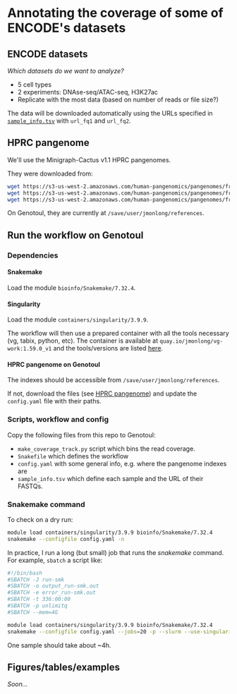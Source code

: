 # Annotating the coverage of some of ENCODE's datasets

## ENCODE datasets

*Which datasets do we want to analyze?*

- 5 cell types
- 2 experiments: DNAse-seq/ATAC-seq, H3K27ac
- Replicate with the most data (based on number of reads or file size?)

The data will be downloaded automatically using the URLs specified in [`sample_info.tsv`](sample_info.tsv) with `url_fq1` and `url_fq2`.

## HPRC pangenome

We'll use the Minigraph-Cactus v1.1 HPRC pangenomes.

They were downloaded from:

```sh
wget https://s3-us-west-2.amazonaws.com/human-pangenomics/pangenomes/freeze/freeze1/minigraph-cactus/hprc-v1.1-mc-grch38/hprc-v1.1-mc-grch38.gbz
wget https://s3-us-west-2.amazonaws.com/human-pangenomics/pangenomes/freeze/freeze1/minigraph-cactus/hprc-v1.1-mc-grch38/hprc-v1.1-mc-grch38.dist
wget https://s3-us-west-2.amazonaws.com/human-pangenomics/pangenomes/freeze/freeze1/minigraph-cactus/hprc-v1.1-mc-grch38/hprc-v1.1-mc-grch38.min
```

On Genotoul, they are currently at `/save/user/jmonlong/references`.

## Run the workflow on Genotoul

### Dependencies

#### Snakemake

Load the module `bioinfo/Snakemake/7.32.4`.

#### Singularity

Load the module `containers/singularity/3.9.9`.

The workflow will then use a prepared container with all the tools necessary (vg, tabix, python, etc).
The container is available at `quay.io/jmonlong/vg-work:1.59.0_v1` and the tools/versions are listed [here](https://github.com/jmonlong/docker-vg-work/tree/8b2792d934708d950b3077ba0b7aa3d64052dd1c).

#### HPRC pangenome on Genotoul

The indexes should be accessible from `/save/user/jmonlong/references`.

If not, download the files (see [HPRC pangenome](#hprc-pangenome)) and update the `config.yaml` file with their paths.

### Scripts, workflow and config

Copy the following files from this repo to Genotoul:

- `make_coverage_track.py` script which bins the read coverage.
- `Snakefile` which defines the workflow
- `config.yaml` with some general info, e.g. where the pangenome indexes are
- `sample_info.tsv` which define each sample and the URL of their FASTQs.

### Snakemake command

To check on a dry run:

```sh
module load containers/singularity/3.9.9 bioinfo/Snakemake/7.32.4
snakemake --configfile config.yaml -n
```

In practice, I run a long (but small) job that runs the *snakemake* command.
For example, `sbatch` a script like:

```sh
#!/bin/bash
#SBATCH -J run-smk
#SBATCH -o output_run-smk.out
#SBATCH -e error_run-smk.out
#SBATCH -t 336:00:00
#SBATCH -p unlimitq
#SBATCH --mem=4G

module load containers/singularity/3.9.9 bioinfo/Snakemake/7.32.4
snakemake --configfile config.yaml --jobs=20 -p --slurm --use-singularity --rerun-triggers mtime
```

One sample should take about ~4h.

## Figures/tables/examples

*Soon...*
